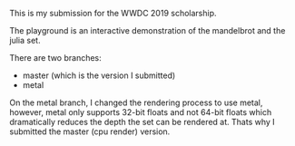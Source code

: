 This is my submission for the WWDC 2019 scholarship.

The playground is an interactive demonstration of the mandelbrot and the julia set.

There are two branches:
 - master (which is the version I submitted)
 - metal

On the metal branch, I changed the rendering process to use metal, however, metal only supports 32-bit floats and not 64-bit floats which dramatically reduces the depth the set can be rendered at. Thats why I submitted the master (cpu render) version.
